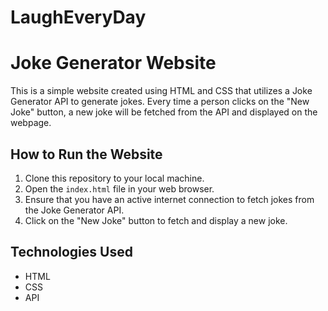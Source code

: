 # LaughEveryDay
# Joke Generator Website

This is a simple website created using HTML and CSS that utilizes a Joke Generator API to generate jokes. Every time a person clicks on the "New Joke" button, a new joke will be fetched from the API and displayed on the webpage.

## How to Run the Website

1. Clone this repository to your local machine.
2. Open the `index.html` file in your web browser.
3. Ensure that you have an active internet connection to fetch jokes from the Joke Generator API.
4. Click on the "New Joke" button to fetch and display a new joke.

## Technologies Used

- HTML
- CSS
- API
